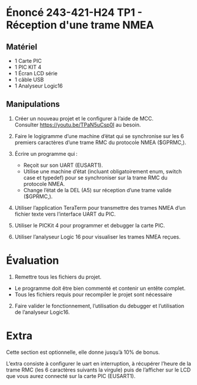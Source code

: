 # Énoncé 243-421-H24 TP1 - Réception d'une trame NMEA

## Matériel 

- 1 Carte PIC 
- 1 PIC KIT 4 
- 1 Écran LCD série 
- 1 câble USB 
- 1 Analyseur Logic16 

## Manipulations

1. Créer un nouveau projet et le configurer à l’aide de MCC.  
   Consulter https://youtu.be/TPaN5uCsp0I au besoin. 
2. Faire le logigramme d’une machine d’état qui se synchronise sur les 6 premiers caractères d’une trame RMC du protocole NMEA ($GPRMC,). 

3. Écrire un programme qui : 
    - Reçoit sur son UART (EUSART1). 
    - Utilise une machine d’état (incluant obligatoirement enum, switch case et typedef) pour se synchroniser sur la trame RMC du protocole NMEA.
    - Change l’état de la DEL (A5) sur réception d’une trame valide ($GPRMC,). 
 
4. Utiliser l’application TeraTerm pour transmettre des trames NMEA d’un fichier texte vers l’interface UART du PIC. 

1. Utiliser le PICKit 4 pour programmer et debugger la carte PIC. 

1. Utiliser l’analyseur Logic 16 pour visualiser les trames NMEA reçues. 
 
# Évaluation 

1. Remettre tous les fichiers du projet. 
  - Le programme doit être bien commenté et contenir un entête complet.
  - Tous les fichiers requis pour recompiler le projet sont nécessaire 
 
2. Faire valider le fonctionnement, l’utilisation du debugger et l’utilisation de l’analyseur Logic16. 

# Extra 

  Cette section est optionnelle, elle donne jusqu’à 10% de bonus. 
  
  L’extra consiste à configurer le uart en interruption, à récupérer l’heure de la trame RMC (les 6 caractères suivants la virgule) puis de l’afficher sur le LCD que vous aurez connecté sur la carte PIC (EUSART1). 
